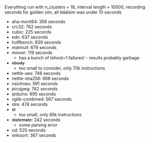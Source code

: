 Everything run with n_clusters = 18, interval length = 10000, recording seconds for golden sim, all tidalsim was under 10 seconds

- aha-mont64: 356 seconds
- crc32: 762 seconds
- cubic: 225 seconds
- edn: 637 seconds
- huffbench: 639 seconds
- matmult: 679 seconds
- minver: 119 seconds
    - has a bunch of tohost=1 failures! - results probably garbage
- ~~nbody~~
    - too small to consider, only 70k instructions
- nettle-aes: 746 seconds
- nettle-sha256: 668 seconds
- nsichneu: 591 seconds
- picojpeg: 762 seconds
- qrduino: 695 seconds
- sglib-combined: 567 seconds
- slre: 474 seconds
- ~~st~~
    - too small, only 85k instructions
- ~~statemate~~: 242 seconds
    - some parsing error
- ud: 520 seconds
- wikisort: 367 seconds
